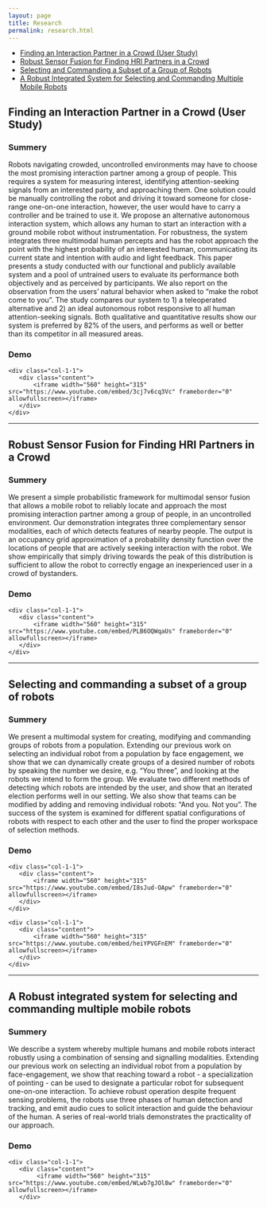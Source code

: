 ```yaml
---
layout: page
title: Research
permalink: research.html
---
```


- [Finding an Interaction Partner in a Crowd (User Study)](#finding-an-interaction-partner-in-a-crowd-user-study) 
- [Robust Sensor Fusion for Finding HRI Partners in a Crowd](#robust-sensor-fusion-for-finding-hri-partners-in-a-crowd)
- [Selecting and Commanding a Subset of a Group of Robots](#selecting-and-commanding-a-subset-of-a-group-of-robots)
- [A Robust Integrated System for Selecting and Commanding Multiple Mobile Robots](#a-robust-integrated-system-for-selecting-and-commanding-multiple-mobile-robots)

## Finding an Interaction Partner in a Crowd (User Study)

### Summery

Robots navigating crowded, uncontrolled environments may have to choose the most promising interaction partner among a group of people. This requires a system for measuring interest, identifying attention-seeking signals from an interested party, and approaching them. One solution could be manually controlling the robot and driving it toward someone for close- range one-on-one interaction, however, the user would have to carry a controller and be trained to use it. We propose an alternative autonomous interaction system, which allows any human to start an interaction with a ground mobile robot without instrumentation. For robustness, the system integrates three multimodal human percepts and has the robot approach the point with the highest probability of an interested human, communicating its current state and intention with audio and light feedback. This paper presents a study conducted with our functional and publicly available system and a pool of untrained users to evaluate its performance both objectively and as perceived by participants. We also report on the observation from the users’ natural behavior when asked to “make the robot come to you”. The study compares our system to 1) a teleoperated alternative and 2) an ideal autonomous robot responsive to all human attention-seeking signals. Both qualitative and quantitative results show our system is preferred by 82% of the users, and performs as well or better than its competitor in all measured areas.

### Demo

<div class="grid grid-pad">

    <div class="col-1-1">
       <div class="content">
           <iframe width="560" height="315" src="https://www.youtube.com/embed/3cj7v6cq3Vc" frameborder="0" allowfullscreen></iframe>
       </div>
    </div>

</div>   

<hr>

## Robust Sensor Fusion for Finding HRI Partners in a Crowd

### Summery

We present a simple probabilistic framework for multimodal sensor fusion that allows a mobile robot to reliably locate and approach the most promising interaction partner among a group of people, in an uncontrolled environment. Our demonstration integrates three complementary sensor modalities, each of which detects features of nearby people. The output is an occupancy grid approximation of a probability density function over the locations of people that are actively seeking interaction with the robot. We show empirically that simply driving towards the peak of this distribution is sufficient to allow the robot to correctly engage an inexperienced user in a crowd of bystanders.

### Demo

<div class="grid grid-pad">

    <div class="col-1-1">
       <div class="content">
           <iframe width="560" height="315" src="https://www.youtube.com/embed/PLB6OQWqaUs" frameborder="0" allowfullscreen></iframe>
       </div>
    </div>

</div>  

<hr>


## Selecting and commanding a subset of a group of robots

### Summery

We present a multimodal system for creating, modifying and commanding groups of robots from a population. Extending our previous work on selecting an individual robot from a population by face engagement, we show that we can dynamically create groups of a desired number of robots by speaking the number we desire, e.g. “You three”, and looking at the robots we intend to form the group. We evaluate two different methods of detecting which robots are intended by the user, and show that an iterated election performs well in our setting. We also show that teams can be modified by adding and removing individual robots: “And you. Not you”. The success of the system is examined for different spatial configurations of robots with respect to each other and the user to find the proper workspace of selection methods.

### Demo

<div class="grid grid-pad">

    <div class="col-1-1">
       <div class="content">
           <iframe width="560" height="315" src="https://www.youtube.com/embed/I8sJud-OApw" frameborder="0" allowfullscreen></iframe>
       </div>
    </div>
</div> 

<div class="grid grid-pad">

    <div class="col-1-1">
       <div class="content">
           <iframe width="560" height="315" src="https://www.youtube.com/embed/heiYPVGFnEM" frameborder="0" allowfullscreen></iframe>
       </div>
    </div>
</div> 

<hr>

## A Robust integrated system for selecting and commanding multiple mobile robots

### Summery

We describe a system whereby multiple humans and mobile robots interact robustly using a combination of sensing and signalling modalities. Extending our previous work on selecting an individual robot from a population by face-engagement, we show that reaching toward a robot - a specialization of pointing - can be used to designate a particular robot for subsequent one-on-one interaction. To achieve robust operation despite frequent sensing problems, the robots use three phases of human detection and tracking, and emit audio cues to solicit interaction and guide the behaviour of the human. A series of real-world trials demonstrates the practicality of our approach.

### Demo

<div class="grid grid-pad">

    <div class="col-1-1">
       <div class="content">
            <iframe width="560" height="315" src="https://www.youtube.com/embed/WLwb7gJOl8w" frameborder="0" allowfullscreen></iframe>
       </div>
</div>
